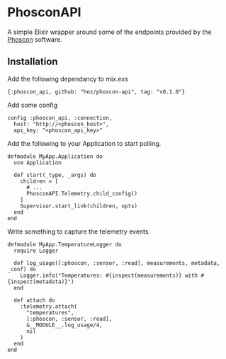 # PhosconAPI

A simple Elixir wrapper around some of the endpoints provided by the [Phoscon](http://dresden-elektronik.github.io/deconz-rest-doc/) software.

## Installation

Add the following dependancy to mix.exs

`{:phoscon_api, github: "hez/phoscon-api", tag: "v0.1.0"}`

Add some config

```
config :phoscon_api, :connection,
  host: "http://<phoscon_host>",
  api_key: "<phoscon_api_key>"
```

Add the following to your Application to start polling.

```
defmodule MyApp.Application do
  use Application

  def start(_type, _args) do
    children = [
      # ...
      PhosconAPI.Telemetry.child_config()
    ]
    Supervisor.start_link(children, opts)
  end
end

```

Write something to capture the telemetry events.

```
defmodule MyApp.TemperatureLogger do
  require Logger

  def log_usage([:phoscon, :sensor, :read], measurements, metadata, _conf) do
    Logger.info("Temperatures: #{inspect(measurements)} with #{inspect(metadata)}")
  end

  def attach do
    :telemetry.attach(
      "temperatures",
      [:phoscon, :sensor, :read],
      &__MODULE__.log_usage/4,
      nil
    )
  end
end
```
